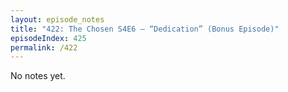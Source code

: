 ```yaml
---
layout: episode_notes
title: "422: The Chosen S4E6 — “Dedication” (Bonus Episode)"
episodeIndex: 425
permalink: /422
---
```

No notes yet.
